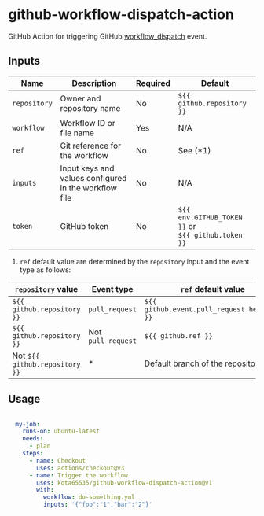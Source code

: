 # github-workflow-dispatch-action

GitHub Action for triggering
GitHub [workflow_dispatch](https://docs.github.com/en/actions/using-workflows/events-that-trigger-workflows#workflow_dispatch)
event.

## Inputs

| Name         | Description                                           | Required | Default                                                 |
|--------------|-------------------------------------------------------|----------|---------------------------------------------------------|
| `repository` | Owner and repository name                             | No       | `${{ github.repository }}`                              |
| `workflow`   | Workflow ID or file name                              | Yes      | N/A                                                     |
| `ref`        | Git reference for the workflow                        | No       | See (*1)                                                |
| `inputs`     | Input keys and values configured in the workflow file | No       | N/A                                                     |
| `token`      | GitHub token                                          | No       | `${{ env.GITHUB_TOKEN }}` or<br/> `${{ github.token }}` |

1. `ref` default value are determined by the `repository` input and the event type as follows:

| `repository` value             | Event type         | `ref` default value                         |
|--------------------------------|--------------------|---------------------------------------------|
| `${{ github.repository }}`     | `pull_request`     | `${{ github.event.pull_request.head.ref }}` |
| `${{ github.repository }}`     | Not `pull_request` | `${{ github.ref }}`                         |
| Not `${{ github.repository }}` | *                  | Default branch of the repository            |

## Usage

```yaml

  my-job:
    runs-on: ubuntu-latest
    needs:
      - plan
    steps:
      - name: Checkout
        uses: actions/checkout@v3
      - name: Trigger the workflow
        uses: kota65535/github-workflow-dispatch-action@v1
        with:
          workflow: do-something.yml
          inputs: '{"foo":"1","bar":"2"}'
```
